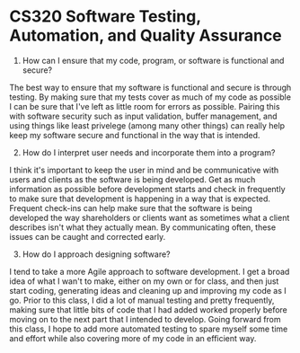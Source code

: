 # CS320 Software Testing, Automation, and Quality Assurance


1. How can I ensure that my code, program, or software is functional and secure?

  The best way to ensure that my software is functional and secure is through testing. By making sure that my tests cover as much of my code as possible I can be sure that I've left as little room for errors as possible. Pairing this with software security such as input validation, buffer management, and using things like least privelege (among many other things) can really help keep my software secure and functional in the way that is intended.

2. How do I interpret user needs and incorporate them into a program?

  I think it's important to keep the user in mind and be communicative with users and clients as the software is being developed. Get as much information as possible before development starts and check in frequently to make sure that development is happening in a way that is expected. Frequent check-ins can help make sure that the software is being developed the way shareholders or clients want as sometimes what a client describes isn't what they actually mean. By communicating often, these issues can be caught and corrected early.

3. How do I approach designing software?

  I tend to take a more Agile approach to software development. I get a broad idea of what I wan't to make, either on my own or for class, and then just start coding, generating ideas and cleaning up and improving my code as I go. Prior to this class, I did a lot of manual testing and pretty frequently, making sure that little bits of code that I had added worked properly before moving on to the next part that I intended to develop. Going forward from this class, I hope to add more automated testing to spare myself some time and effort while also covering more of my code in an efficient way.
